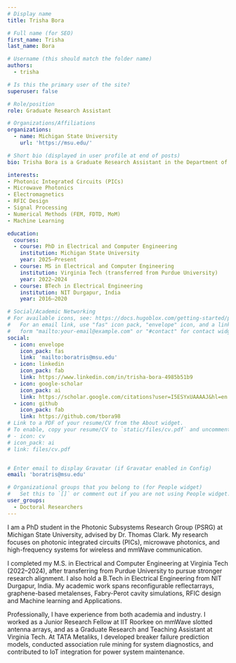```yaml
---
# Display name
title: Trisha Bora

# Full name (for SEO)
first_name: Trisha
last_name: Bora

# Username (this should match the folder name)
authors:
  - trisha

# Is this the primary user of the site?
superuser: false

# Role/position
role: Graduate Research Assistant

# Organizations/Affiliations
organizations:
  - name: Michigan State University
    url: 'https://msu.edu/'

# Short bio (displayed in user profile at end of posts)
bio: Trisha Bora is a Graduate Research Assistant in the Department of Electrical and Computer Engineering at Michigan State University. Her research focuses on photonic systems for mmWave applications.

interests:
- Photonic Integrated Circuits (PICs)
- Microwave Photonics
- Electromagnetics
- RFIC Design
- Signal Processing
- Numerical Methods (FEM, FDTD, MoM)
- Machine Learning

education:
  courses:
  - course: PhD in Electrical and Computer Engineering
    institution: Michigan State University
    year: 2025–Present
  - course: MS in Electrical and Computer Engineering
    institution: Virginia Tech (transferred from Purdue University)
    year: 2022–2024
  - course: BTech in Electrical Engineering
    institution: NIT Durgapur, India
    year: 2016–2020

# Social/Academic Networking
# For available icons, see: https://docs.hugoblox.com/getting-started/page-builder/#icons
#   For an email link, use "fas" icon pack, "envelope" icon, and a link in the
#   form "mailto:your-email@example.com" or "#contact" for contact widget.
social:
  - icon: envelope
    icon_pack: fas
    link: 'mailto:boratris@msu.edu'
  - icon: linkedin
    icon_pack: fab
    link: https://www.linkedin.com/in/trisha-bora-4985b51b9
  - icon: google-scholar
    icon_pack: ai
    link: https://scholar.google.com/citations?user=I5ESYxUAAAAJ&hl=en
  - icon: github
    icon_pack: fab
    link: https://github.com/tbora98
# Link to a PDF of your resume/CV from the About widget.
# To enable, copy your resume/CV to `static/files/cv.pdf` and uncomment the lines below.
# - icon: cv
# icon_pack: ai
# link: files/cv.pdf


# Enter email to display Gravatar (if Gravatar enabled in Config)
email: 'boratris@msu.edu'

# Organizational groups that you belong to (for People widget)
#   Set this to `[]` or comment out if you are not using People widget.
user_groups:
  - Doctoral Researchers
---
```


I am a PhD student in the Photonic Subsystems Research Group (PSRG) at Michigan State University, advised by Dr. Thomas Clark. My research focuses on photonic integrated circuits (PICs), microwave photonics, and high-frequency systems for wireless and mmWave communication.

I completed my M.S. in Electrical and Computer Engineering at Virginia Tech (2022–2024), after transferring from Purdue University to pursue stronger research alignment. I also hold a B.Tech in Electrical Engineering from NIT Durgapur, India. My academic work spans reconfigurable reflectarrays, graphene-based metalenses, Fabry-Perot cavity simulations, RFIC design and Machine learning and Applications.

Professionally, I have experience from both academia and industry. I worked as a Junior Research Fellow at IIT Roorkee on mmWave slotted antenna arrays, and as a Graduate Research and Teaching Assistant at Virginia Tech. At TATA Metaliks, I developed breaker failure prediction models, conducted association rule mining for system diagnostics, and contributed to IoT integration for power system maintenance.
